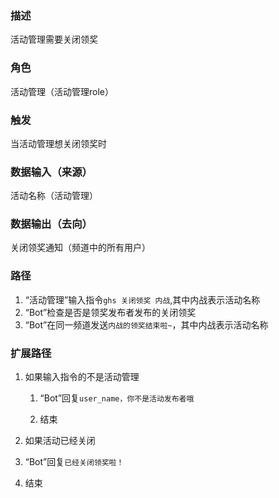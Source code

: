 ### 描述

活动管理需要关闭领奖

### 角色

活动管理（活动管理role）

### 触发

当活动管理想关闭领奖时

### 数据输入（来源）

活动名称（活动管理）

### 数据输出（去向）

关闭领奖通知（频道中的所有用户）

### 路径

1. “活动管理”输入指令```ghs 关闭领奖 内战```,其中内战表示活动名称
2. “Bot”检查是否是领奖发布者发布的关闭领奖
3. “Bot”在同一频道发送```内战的领奖结束啦~```，其中内战表示活动名称

### 扩展路径

1. 如果输入指令的不是活动管理

	1. “Bot”回复```user_name，你不是活动发布者哦```
	
	2. 结束
2. 如果活动已经关闭
  
  1. “Bot”回复```已经关闭领奖啦！```
  
  2. 结束
  
